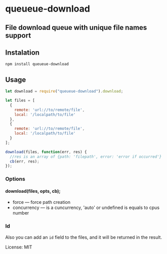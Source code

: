 # queueue-download
## File download queue with unique file names support

## Instalation

`npm install queueue-download`

## Usage
```js
let download = require("queueue-download").download;

let files = [
  {
    remote: 'url://to/remote/file',
    local: '/localpath/to/file'
  },
  {
    remote: 'url://to/remote/file',
    local: '/localpath/to/file'
  }
];

download(files, function(err, res) {
  //res is an array of {path: 'filepath', error: 'error if occurred'}
  cb(err, res);
});
```

### Options
#### download(files, opts, cb);

* force — force path creation
* concurrency — is a cuncurrency, 'auto' or undefined is equals to cpus number

### Id
Also you can add an `id` field to the files, and it will be returned in the result.


License: MIT
